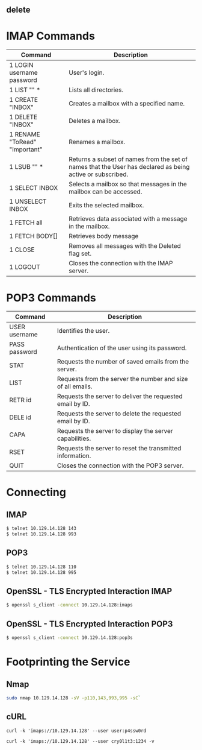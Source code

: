## delete


# IMAP Commands
| Command             | Description                                                                                      |
|---------------------|--------------------------------------------------------------------------------------------------|
| 1 LOGIN username password | User's login.                                                                                 |
| 1 LIST "" *         | Lists all directories.                                                                           |
| 1 CREATE "INBOX"    | Creates a mailbox with a specified name.                                                         |
| 1 DELETE "INBOX"    | Deletes a mailbox.                                                                               |
| 1 RENAME "ToRead" "Important" | Renames a mailbox.                                                                            |
| 1 LSUB "" *         | Returns a subset of names from the set of names that the User has declared as being active or subscribed. |
| 1 SELECT INBOX      | Selects a mailbox so that messages in the mailbox can be accessed.                                 |
| 1 UNSELECT INBOX    | Exits the selected mailbox.                                                                      |
| 1 FETCH <ID> all    | Retrieves data associated with a message in the mailbox.                                           |
| 1 FETCH <ID> BODY[]    | Retrieves body message                                                                          |
| 1 CLOSE             | Removes all messages with the Deleted flag set.                                                    |
| 1 LOGOUT            | Closes the connection with the IMAP server.                                                        |

# POP3 Commands
| Command    | Description                                            |
|------------|--------------------------------------------------------|
| USER username | Identifies the user.                                 |
| PASS password | Authentication of the user using its password.       |
| STAT       | Requests the number of saved emails from the server.  |
| LIST       | Requests from the server the number and size of all emails. |
| RETR id    | Requests the server to deliver the requested email by ID. |
| DELE id    | Requests the server to delete the requested email by ID.  |
| CAPA       | Requests the server to display the server capabilities.  |
| RSET       | Requests the server to reset the transmitted information. |
| QUIT       | Closes the connection with the POP3 server.               |

# Connecting
## IMAP
```bash
$ telnet 10.129.14.128 143
$ telnet 10.129.14.128 993
```

## POP3
```bash
$ telnet 10.129.14.128 110
$ telnet 10.129.14.128 995
```

## OpenSSL - TLS Encrypted Interaction IMAP
```bash
$ openssl s_client -connect 10.129.14.128:imaps
```

## OpenSSL - TLS Encrypted Interaction POP3
```bash
$ openssl s_client -connect 10.129.14.128:pop3s
```

# Footprinting the Service
## Nmap
```bash
sudo nmap 10.129.14.128 -sV -p110,143,993,995 -sC`
```

## cURL
`curl -k 'imaps://10.129.14.128' --user user:p4ssw0rd`

`curl -k 'imaps://10.129.14.128' --user cry0l1t3:1234 -v`


